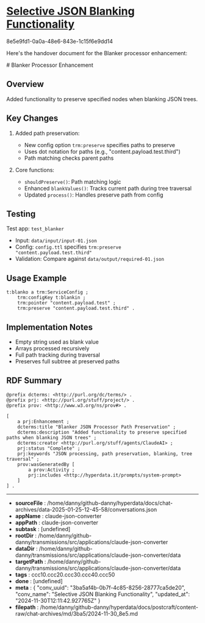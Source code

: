 # [Selective JSON Blanking Functionality](https://claude.ai/chat/3ba5af4b-0b7f-4c85-8256-28777ca5de20)

8e5e9fd1-0a0a-48e6-843e-1c15f6e9dd14

 Here's the handover document for the Blanker processor enhancement:

<antArtifact identifier="blanker-handover" type="text/markdown" title="Blanker Enhancement Handover">
# Blanker Processor Enhancement

## Overview
Added functionality to preserve specified nodes when blanking JSON trees.

## Key Changes

1. Added path preservation:
   - New config option `trm:preserve` specifies paths to preserve
   - Uses dot notation for paths (e.g., "content.payload.test.third")
   - Path matching checks parent paths
   
2. Core functions:
   - `shouldPreserve()`: Path matching logic
   - Enhanced `blankValues()`: Tracks current path during tree traversal
   - Updated `process()`: Handles preserve path from config

## Testing
Test app: `test_blanker`
- Input: `data/input/input-01.json`
- Config: `config.ttl` specifies `trm:preserve "content.payload.test.third"`
- Validation: Compare against `data/output/required-01.json`

## Usage Example
```ttl
t:blanko a trm:ServiceConfig ;
    trm:configKey t:blankin ;
    trm:pointer "content.payload.test" ;
    trm:preserve "content.payload.test.third" .
```

## Implementation Notes
- Empty string used as blank value
- Arrays processed recursively
- Full path tracking during traversal
- Preserves full subtree at preserved paths

## RDF Summary
```turtle
@prefix dcterms: <http://purl.org/dc/terms/> .
@prefix prj: <http://purl.org/stuff/project/> .
@prefix prov: <http://www.w3.org/ns/prov#> .

[
    a prj:Enhancement ;
    dcterms:title "Blanker JSON Processor Path Preservation" ;
    dcterms:description "Added functionality to preserve specified paths when blanking JSON trees" ;
    dcterms:creator <http://purl.org/stuff/agents/ClaudeAI> ;
    prj:status "Complete" ;
    prj:keywords "JSON processing, path preservation, blanking, tree traversal" ;
    prov:wasGeneratedBy [
        a prov:Activity ;
        prj:includes <http://hyperdata.it/prompts/system-prompt>
    ]
] .
```


---

* **sourceFile** : /home/danny/github-danny/hyperdata/docs/chat-archives/data-2025-01-25-12-45-58/conversations.json
* **appName** : claude-json-converter
* **appPath** : claude-json-converter
* **subtask** : [undefined]
* **rootDir** : /home/danny/github-danny/transmissions/src/applications/claude-json-converter
* **dataDir** : /home/danny/github-danny/transmissions/src/applications/claude-json-converter/data
* **targetPath** : /home/danny/github-danny/transmissions/src/applications/claude-json-converter/data
* **tags** : ccc10.ccc20.ccc30.ccc40.ccc50
* **done** : [undefined]
* **meta** : {
  "conv_uuid": "3ba5af4b-0b7f-4c85-8256-28777ca5de20",
  "conv_name": "Selective JSON Blanking Functionality",
  "updated_at": "2024-11-30T12:11:42.927765Z"
}
* **filepath** : /home/danny/github-danny/hyperdata/docs/postcraft/content-raw/chat-archives/md/3ba5/2024-11-30_8e5.md